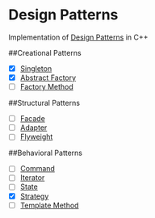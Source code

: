 ﻿Design Patterns
===============

Implementation of [Design Patterns](https://en.wikipedia.org/wiki/Design_Patterns) in C++

##Creational Patterns
- [x] [Singleton](https://github.com/kerydan/DesignPatterns/blob/master/src/C++/Creational/Singleton.cpp)
- [x] [Abstract Factory](https://github.com/kerydan/DesignPatterns/blob/master/src/C++/Creational/AbstractFactory.cpp)
- [ ] [Factory Method](https://github.com/kerydan/DesignPatterns/blob/master/src/C++/Creational/FactoryMethod.cpp)

##Structural Patterns
- [ ] [Facade](https://github.com/kerydan/Codility/blob/master/src/C++/lesson2/L2_CountingElements_FrogRiverOne.cpp)
- [ ] [Adapter](https://github.com/kerydan/Codility/blob/master/src/C++/lesson2/L2_CountingElements_MissingInteger.cpp)
- [ ] [Flyweight](https://github.com/kerydan/Codility/blob/master/src/C++/lesson2/L2_CountingElements_MaxCounters.cpp)

##Behavioral Patterns
- [ ] [Command](https://github.com/kerydan/DesignPatterns/blob/master/src/C++/Behavioral/Strategy.cpp)
- [ ] [Iterator](https://github.com/kerydan/DesignPatterns/blob/master/src/C++/Behavioral/Strategy.cpp)
- [ ] [State](https://github.com/kerydan/Codility/blob/master/src/C++/lesson2/L2_CountingElements_MaxCounters.cpp)
- [x] [Strategy](https://github.com/kerydan/DesignPatterns/blob/master/src/C++/Behavioral/Strategy.cpp)
- [ ] [Template Method](https://github.com/kerydan/DesignPatterns/blob/master/src/C++/Behavioral/Strategy.cpp)

